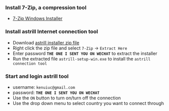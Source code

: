 ### Install 7-Zip, a compression tool
- [7-Zip Windows Installer](https://www.7-zip.org/a/7z2301-x64.exe)

### Install astrill Internet connection tool
- Download [astrill installer zip file](https://sg-public-ken.s3.ap-southeast-1.amazonaws.com/astrill-setup-win.zip?response-content-disposition=inline&X-Amz-Security-Token=IQoJb3JpZ2luX2VjEBUaCXVzLXdlc3QtMSJIMEYCIQDMZiXWzYSXzgZgsPX2VETfy02P3adReSoJJWmJYdAK%2FgIhANZuhoZJe5zlOQHp2N61Ekmb%2FhGX684b3IfTeAwC6TYRKoQDCM7%2F%2F%2F%2F%2F%2F%2F%2F%2F%2FwEQAxoMNzkwMDEzNDM3MDc4Igy7Ys9uj%2BOQMfPtclwq2AKwdiUKmdRMfrWAdtZqLbRTr2MGfDJYtAnItiWg7PJfUrPegu7P%2F9d5QA34gS5%2Bbt0O%2FebkFxAwFlfvydBM8VR%2Fi0N7dqiq%2BjP%2FZD1tARX7qOaZOdaAE8oa4SHYwOumkSid5DJ97QiF17cJPOuVrECRbgXXCBlklQlfMnFUUfISA%2F3tiMwXr7MMx9onfuxnEDFF5TAwj5z%2BLfh21xpiZLSdn6lQZxgNgKwF2TAODPs4LBX74Au6CR7cENTpExe1jPj8K4WOG3Q%2FpRKHBQwdvtIlstVD1S99oTBywe1ETDCFLThVwiDoePUFdlVu3ElpLOz28aH8%2FR466nhv2wBt%2Bl1ihnH6Z4cD%2BBFnT9Sug1lhUz%2FW8VxOL7P3BBoMEDACSReNucP%2Fb9c%2Fab3B7ORwlCiBR9isEPGj6%2BoVlgCc8%2F92RKpEN4NikxQcybTeNG7z58V7LOZNCEOfDjCJ0YunBjqyAhcSiksjRrG7Nqa5TLx9rTUVmoBKNMOvrU6gnPcnbpfmqflOr1Jz78T803btE6QIKIhPS8QrLl3uLbGmmXXmwHiAanRWeei7WAVMU%2FmOlikhqtjeJIMjnuWNd9nVLYI95D40MDSsVaqf0QOooyVJT2Jn1QPItdvUIdfP%2FE%2Bus5EzmW9klnvamwymc%2FWXg8%2BbRkFdafHvu%2BfTnRIGM3ixWXQ6sWscvc%2BlAnpC3ftz4d%2FAmPVKp2J6XsPImxSyFeczs5t5a5nvsQqQZSddWBFZRaaahOkAC%2BLqHhJLry%2FX5VPPZhyRYcY2zKIybxn%2Fcu97afsPh3JwW9pmqQDyoq%2BtU55fhRSXt97yd2n4Bxpv3AEx%2BVIb18IPo2g3Lfkqvwrkk2f0qWNycNpA3%2FqA%2BG%2B1pAAzyg%3D%3D&X-Amz-Algorithm=AWS4-HMAC-SHA256&X-Amz-Date=20230821T043841Z&X-Amz-SignedHeaders=host&X-Amz-Expires=43200&X-Amz-Credential=ASIA3P4DYMSLP5R3W7XI%2F20230821%2Fap-southeast-1%2Fs3%2Faws4_request&X-Amz-Signature=1165bcb98a7340a74657971572e6890c7393c775f0f266eb49d5244f8fd9e8e0)
- Right click the zip file and select `7-Zip` -> `Extract Here`
- Enter password **`THE ONE I SENT YOU ON WECHAT`** to extract the installer
- Run the extracted file `astrill-setup-win.exe` to install the `astrill connection tool`

### Start and login astrill tool
- username: `kenuiuc@gmail.com`
- password: **`THE ONE I SENT YOU ON WECHAT`**
- Use the `ON` button to turn on/turn off the connection
- Use the drop down menu to select country you want to connect through
